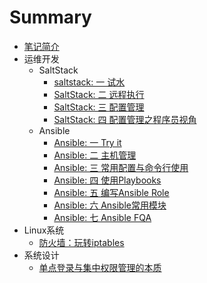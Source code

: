 # Summary

* [笔记简介](README.md)
* 运维开发
  * SaltStack
    * [saltstack: 一 试水](devops/saltstack1.md)
    * [SaltStack: 二 远程执行](devops/saltstack2.md)
    * [SaltStack: 三 配置管理](devops/saltstack3.md)
    * [SaltStack: 四 配置管理之程序员视角](devops/saltstack4_.md)
  * Ansible
    * [Ansible: 一 Try it](devops/ansible-quick-guide.md)
    * [Ansible: 二 主机管理](devops/ansible-inventory.md)
    * [Ansible: 三 常用配置与命令行使用](devops/ansible-configs.md)
    * [Ansible: 四 使用Playbooks](devops/how-to-write-ansbile-playbooks.md)
    * [Ansible: 五 编写Ansible Role](devops/ansible-roles.md)
    * [Ansible: 六 Ansible常用模块](devops/ansible-common-modules.md)
    * [Ansible: 七 Ansible FQA](devops/ansible-tips.md)
* Linux系统
    * [防火墙：玩转iptables](linux/iptables-tips.md)
* 系统设计
    * [单点登录与集中权限管理的本质](system-design/the-essence-of-sso-and-pcm.md)
